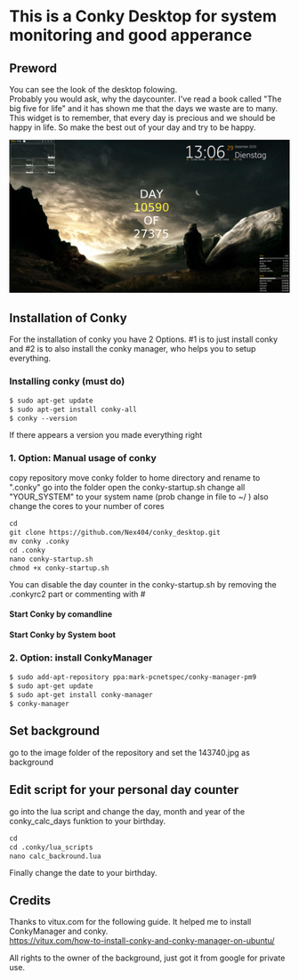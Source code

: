 # This is a Conky Desktop for system monitoring and good apperance

## Preword
You can see the look of the desktop folowing.   
Probably you would ask, why the daycounter. I've read a book called "The big five for life" and it has shown me that the days we waste are to many. This widget is to remember, that every day is precious and we should be happy in life. So make the best out of your day and try to be happy.   

![alt text](https://github.com/Nex404/conky_desktop/blob/master/images/image.png)

## Installation of Conky
For the installation of conky you have 2 Options. #1 is to just install conky and #2 is to also install the conky manager, who helps you to setup everything. 

### Installing conky (must do)
```
$ sudo apt-get update
$ sudo apt-get install conky-all
$ conky --version
```
If there appears a version you made everything right



### 1. Option: Manual usage of conky 
copy repository
move conky folder to home directory and rename to ".conky"
go into the folder 
open the conky-startup.sh
change all "YOUR_SYSTEM" to your system name (prob change in file to ~/ )
also change the cores to your number of cores

```
cd
git clone https://github.com/Nex404/conky_desktop.git
mv conky .conky
cd .conky
nano conky-startup.sh
chmod +x conky-startup.sh
```
You can disable the day counter in the conky-startup.sh by removing the .conkyrc2 part or commenting with #

#### Start Conky by comandline 

#### Start Conky by System boot

### 2. Option: install ConkyManager

```
$ sudo add-apt-repository ppa:mark-pcnetspec/conky-manager-pm9
$ sudo apt-get update
$ sudo apt-get install conky-manager
$ conky-manager
```

## Set background
go to the image folder of the repository and set the 143740.jpg as background

## Edit script for your personal day counter
go into the lua script and change the day, month and year of the conky_calc_days funktion to your birthday.
```
cd
cd .conky/lua_scripts
nano calc_backround.lua
```
Finally change the date to your birthday.


## Credits
Thanks to vitux.com for the following guide. It helped me to install ConkyManager and conky.   
https://vitux.com/how-to-install-conky-and-conky-manager-on-ubuntu/

   
All rights to the owner of the background, just got it from google for private use.

